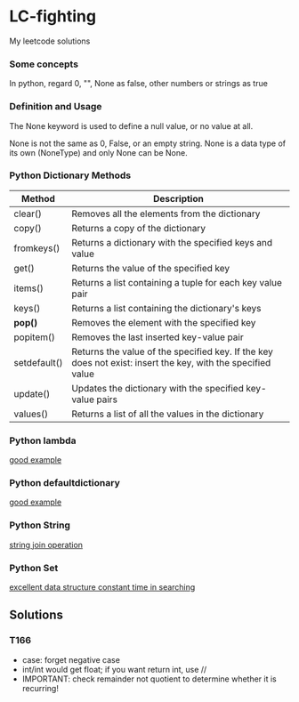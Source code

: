 # LC-fighting
My leetcode solutions


### Some concepts
In python, regard 0, "", None as false, other numbers or strings as true

### Definition and Usage
The None keyword is used to define a null value, or no value at all.

None is not the same as 0, False, or an empty string. None is a data type of its own (NoneType) and only None can be None.

### Python Dictionary Methods
| Method       | Description                                                  |
| ------------ | ------------------------------------------------------------ |
| clear()      | Removes all the elements from the dictionary                 |
| copy()       | Returns a copy of the dictionary                             |
| fromkeys()   | Returns a dictionary with the specified keys and value       |
| get()        | Returns the value of the specified key                       |
| items()      | Returns a list containing a tuple for each key value pair    |
| keys()       | Returns a list containing the dictionary's keys              |
| **pop()**    | Removes the element with the specified key                   |
| popitem()    | Removes the last inserted key-value pair                     |
| setdefault() | Returns the value of the specified key. If the key does not exist: insert the key, with the specified value |
| update()     | Updates the dictionary with the specified key-value pairs    |
| values()     | Returns a list of all the values in the dictionary           |

### Python lambda

[good example](https://zhuanlan.zhihu.com/p/80960485)

### Python defaultdictionary 

[good example](https://www.jianshu.com/p/bbd258f99fd3)

### Python String

[string join operation](https://www.programiz.com/python-programming/methods/string/join)

### Python Set

[excellent data structure constant time in searching](https://www.runoob.com/python3/python3-set.html)

## Solutions

### T166

- case: forget negative case
- int/int would get float; if you want return int, use //
- IMPORTANT: check remainder not quotient to determine whether it is recurring!
